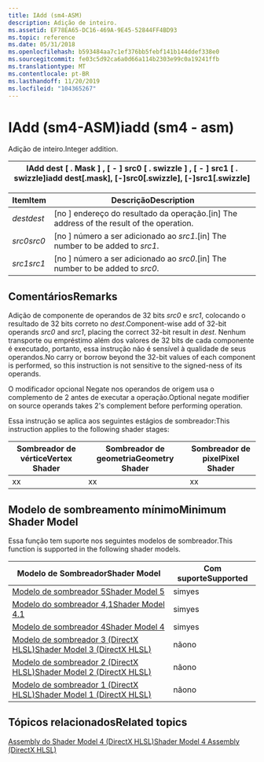 ```yaml
---
title: IAdd (sm4-ASM)
description: Adição de inteiro.
ms.assetid: EF78EA65-DC16-469A-9E45-52844FF4BD93
ms.topic: reference
ms.date: 05/31/2018
ms.openlocfilehash: b593484aa7c1ef376bb5febf141b144ddef338e0
ms.sourcegitcommit: fe03c5d92ca6a0d66a114b2303e99c0a19241ffb
ms.translationtype: MT
ms.contentlocale: pt-BR
ms.lasthandoff: 11/20/2019
ms.locfileid: "104365267"
---
```

# <a name="iadd-sm4---asm"></a><span data-ttu-id="616d4-103">IAdd (sm4-ASM)</span><span class="sxs-lookup"><span data-stu-id="616d4-103">iadd (sm4 - asm)</span></span>

<span data-ttu-id="616d4-104">Adição de inteiro.</span><span class="sxs-lookup"><span data-stu-id="616d4-104">Integer addition.</span></span>



| <span data-ttu-id="616d4-105">IAdd dest \[ . Mask \] , \[ - \] src0 \[ . swizzle \] , \[ - \] src1 \[ . swizzle\]</span><span class="sxs-lookup"><span data-stu-id="616d4-105">iadd dest\[.mask\], \[-\]src0\[.swizzle\], \[-\]src1\[.swizzle\]</span></span> |
|------------------------------------------------------------------|



 



| <span data-ttu-id="616d4-106">Item</span><span class="sxs-lookup"><span data-stu-id="616d4-106">Item</span></span>                                                            | <span data-ttu-id="616d4-107">Descrição</span><span class="sxs-lookup"><span data-stu-id="616d4-107">Description</span></span>                                                   |
|-----------------------------------------------------------------|---------------------------------------------------------------|
| <span data-ttu-id="616d4-108"><span id="dest"></span><span id="DEST"></span>*dest*</span><span class="sxs-lookup"><span data-stu-id="616d4-108"><span id="dest"></span><span id="DEST"></span>*dest*</span></span><br/> | <span data-ttu-id="616d4-109">\[no \] endereço do resultado da operação.</span><span class="sxs-lookup"><span data-stu-id="616d4-109">\[in\] The address of the result of the operation.</span></span><br/> |
| <span data-ttu-id="616d4-110"><span id="src0"></span><span id="SRC0"></span>*src0*</span><span class="sxs-lookup"><span data-stu-id="616d4-110"><span id="src0"></span><span id="SRC0"></span>*src0*</span></span><br/> | <span data-ttu-id="616d4-111">\[no \] número a ser adicionado ao *src1*.</span><span class="sxs-lookup"><span data-stu-id="616d4-111">\[in\] The number to be added to *src1*.</span></span><br/>           |
| <span data-ttu-id="616d4-112"><span id="src1"></span><span id="SRC1"></span>*src1*</span><span class="sxs-lookup"><span data-stu-id="616d4-112"><span id="src1"></span><span id="SRC1"></span>*src1*</span></span><br/> | <span data-ttu-id="616d4-113">\[no \] número a ser adicionado ao *src0*.</span><span class="sxs-lookup"><span data-stu-id="616d4-113">\[in\] The number to be added to *src0*.</span></span><br/>           |



 

## <a name="remarks"></a><span data-ttu-id="616d4-114">Comentários</span><span class="sxs-lookup"><span data-stu-id="616d4-114">Remarks</span></span>

<span data-ttu-id="616d4-115">Adição de componente de operandos de 32 bits *src0* e *src1*, colocando o resultado de 32 bits correto no *dest*.</span><span class="sxs-lookup"><span data-stu-id="616d4-115">Component-wise add of 32-bit operands *src0* and *src1*, placing the correct 32-bit result in *dest*.</span></span> <span data-ttu-id="616d4-116">Nenhum transporte ou empréstimo além dos valores de 32 bits de cada componente é executado, portanto, essa instrução não é sensível à qualidade de seus operandos.</span><span class="sxs-lookup"><span data-stu-id="616d4-116">No carry or borrow beyond the 32-bit values of each component is performed, so this instruction is not sensitive to the signed-ness of its operands.</span></span>

<span data-ttu-id="616d4-117">O modificador opcional Negate nos operandos de origem usa o complemento de 2 antes de executar a operação.</span><span class="sxs-lookup"><span data-stu-id="616d4-117">Optional negate modifier on source operands takes 2's complement before performing operation.</span></span>

<span data-ttu-id="616d4-118">Essa instrução se aplica aos seguintes estágios de sombreador:</span><span class="sxs-lookup"><span data-stu-id="616d4-118">This instruction applies to the following shader stages:</span></span>



| <span data-ttu-id="616d4-119">Sombreador de vértice</span><span class="sxs-lookup"><span data-stu-id="616d4-119">Vertex Shader</span></span> | <span data-ttu-id="616d4-120">Sombreador de geometria</span><span class="sxs-lookup"><span data-stu-id="616d4-120">Geometry Shader</span></span> | <span data-ttu-id="616d4-121">Sombreador de pixel</span><span class="sxs-lookup"><span data-stu-id="616d4-121">Pixel Shader</span></span> |
|---------------|-----------------|--------------|
| <span data-ttu-id="616d4-122">x</span><span class="sxs-lookup"><span data-stu-id="616d4-122">x</span></span>             | <span data-ttu-id="616d4-123">x</span><span class="sxs-lookup"><span data-stu-id="616d4-123">x</span></span>               | <span data-ttu-id="616d4-124">x</span><span class="sxs-lookup"><span data-stu-id="616d4-124">x</span></span>            |



 

## <a name="minimum-shader-model"></a><span data-ttu-id="616d4-125">Modelo de sombreamento mínimo</span><span class="sxs-lookup"><span data-stu-id="616d4-125">Minimum Shader Model</span></span>

<span data-ttu-id="616d4-126">Essa função tem suporte nos seguintes modelos de sombreador.</span><span class="sxs-lookup"><span data-stu-id="616d4-126">This function is supported in the following shader models.</span></span>



| <span data-ttu-id="616d4-127">Modelo de Sombreador</span><span class="sxs-lookup"><span data-stu-id="616d4-127">Shader Model</span></span>                                              | <span data-ttu-id="616d4-128">Com suporte</span><span class="sxs-lookup"><span data-stu-id="616d4-128">Supported</span></span> |
|-----------------------------------------------------------|-----------|
| [<span data-ttu-id="616d4-129">Modelo de sombreador 5</span><span class="sxs-lookup"><span data-stu-id="616d4-129">Shader Model 5</span></span>](d3d11-graphics-reference-sm5.md)        | <span data-ttu-id="616d4-130">sim</span><span class="sxs-lookup"><span data-stu-id="616d4-130">yes</span></span>       |
| [<span data-ttu-id="616d4-131">Modelo do sombreador 4,1</span><span class="sxs-lookup"><span data-stu-id="616d4-131">Shader Model 4.1</span></span>](dx-graphics-hlsl-sm4.md)              | <span data-ttu-id="616d4-132">sim</span><span class="sxs-lookup"><span data-stu-id="616d4-132">yes</span></span>       |
| [<span data-ttu-id="616d4-133">Modelo de sombreador 4</span><span class="sxs-lookup"><span data-stu-id="616d4-133">Shader Model 4</span></span>](dx-graphics-hlsl-sm4.md)                | <span data-ttu-id="616d4-134">sim</span><span class="sxs-lookup"><span data-stu-id="616d4-134">yes</span></span>       |
| [<span data-ttu-id="616d4-135">Modelo de sombreador 3 (DirectX HLSL)</span><span class="sxs-lookup"><span data-stu-id="616d4-135">Shader Model 3 (DirectX HLSL)</span></span>](dx-graphics-hlsl-sm3.md) | <span data-ttu-id="616d4-136">não</span><span class="sxs-lookup"><span data-stu-id="616d4-136">no</span></span>        |
| [<span data-ttu-id="616d4-137">Modelo de sombreador 2 (DirectX HLSL)</span><span class="sxs-lookup"><span data-stu-id="616d4-137">Shader Model 2 (DirectX HLSL)</span></span>](dx-graphics-hlsl-sm2.md) | <span data-ttu-id="616d4-138">não</span><span class="sxs-lookup"><span data-stu-id="616d4-138">no</span></span>        |
| [<span data-ttu-id="616d4-139">Modelo de sombreador 1 (DirectX HLSL)</span><span class="sxs-lookup"><span data-stu-id="616d4-139">Shader Model 1 (DirectX HLSL)</span></span>](dx-graphics-hlsl-sm1.md) | <span data-ttu-id="616d4-140">não</span><span class="sxs-lookup"><span data-stu-id="616d4-140">no</span></span>        |



 

## <a name="related-topics"></a><span data-ttu-id="616d4-141">Tópicos relacionados</span><span class="sxs-lookup"><span data-stu-id="616d4-141">Related topics</span></span>

<dl> <dt>

[<span data-ttu-id="616d4-142">Assembly do Shader Model 4 (DirectX HLSL)</span><span class="sxs-lookup"><span data-stu-id="616d4-142">Shader Model 4 Assembly (DirectX HLSL)</span></span>](dx-graphics-hlsl-sm4-asm.md)
</dt> </dl>

 

 





